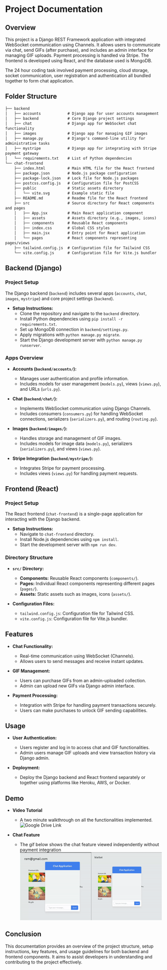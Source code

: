 # Project Documentation

## Overview

This project is a Django REST Framework application with integrated WebSocket communication using Channels. It allows users to communicate via chat, send GIFs (after purchase), and includes an admin interface for managing GIF uploads. Payment processing is handled via Stripe. The frontend is developed using React, and the database used is MongoDB. 

The 24 hour coding task involved payment processing, cloud storage, socket communication, user registration and authentication all bundled together to form chat application.

## Folder Structure

```
├── backend
│   ├── accounts            # Django app for user accounts management
│   ├── backend             # Core Django project settings
│   ├── chat                # Django app for WebSocket chat functionality
│   ├── images              # Django app for managing GIF images
│   ├── manage.py           # Django's command-line utility for administrative tasks
│   ├── mystripe            # Django app for integrating with Stripe payment gateway
│   └── requirements.txt    # List of Python dependencies
└── chat-frontend
    ├── index.html          # Main HTML file for the React frontend
    ├── package.json        # Node.js package configuration
    ├── package-lock.json   # Lock file for Node.js packages
    ├── postcss.config.js   # Configuration file for PostCSS
    ├── public              # Static assets directory
    │   └── vite.svg        # Example static file
    ├── README.md           # Readme file for the React frontend
    ├── src                 # Source directory for React components and pages
    │   ├── App.jsx         # Main React application component
    │   ├── assets          # Assets directory (e.g., images, icons)
    │   ├── components      # Reusable React components
    │   ├── index.css       # Global CSS styles
    │   ├── main.jsx        # Entry point for React application
    │   └── pages           # React components representing pages/views
    ├── tailwind.config.js  # Configuration file for Tailwind CSS
    └── vite.config.js      # Configuration file for Vite.js bundler
```

## Backend (Django)

### Project Setup

The Django backend (`backend`) includes several apps (`accounts`, `chat`, `images`, `mystripe`) and core project settings (`backend`).

- **Setup Instructions:**
  - Clone the repository and navigate to the `backend` directory.
  - Install Python dependencies using `pip install -r requirements.txt`.
  - Set up MongoDB connection in `backend/settings.py`.
  - Apply migrations with `python manage.py migrate`.
  - Start the Django development server with `python manage.py runserver`.

### Apps Overview

- **Accounts (`backend/accounts/`):**
  - Manages user authentication and profile information.
  - Includes models for user management (`models.py`), views (`views.py`), and URLs (`urls.py`).

- **Chat (`backend/chat/`):**
  - Implements WebSocket communication using Django Channels.
  - Includes consumers (`consumers.py`) for handling WebSocket connections, serializers (`serializers.py`), and routing (`routing.py`).

- **Images (`backend/images/`):**
  - Handles storage and management of GIF images.
  - Includes models for image data (`models.py`), serializers (`serializers.py`), and views (`views.py`).

- **Stripe Integration (`backend/mystripe/`):**
  - Integrates Stripe for payment processing.
  - Includes views (`views.py`) for handling payment requests.

## Frontend (React)

### Project Setup

The React frontend (`chat-frontend`) is a single-page application for interacting with the Django backend.

- **Setup Instructions:**
  - Navigate to `chat-frontend` directory.
  - Install Node.js dependencies using `npm install`.
  - Start the development server with `npm run dev`.

### Directory Structure

- **`src/` Directory:**
  - **Components:** Reusable React components (`components/`).
  - **Pages:** Individual React components representing different pages (`pages/`).
  - **Assets:** Static assets such as images, icons (`assets/`).

- **Configuration Files:**
  - `tailwind.config.js`: Configuration file for Tailwind CSS.
  - `vite.config.js`: Configuration file for Vite.js bundler.

## Features

- **Chat Functionality:**
  - Real-time communication using WebSocket (Channels).
  - Allows users to send messages and receive instant updates.

- **GIF Management:**
  - Users can purchase GIFs from an admin-uploaded collection.
  - Admin can upload new GIFs via Django admin interface.

- **Payment Processing:**
  - Integration with Stripe for handling payment transactions securely.
  - Users can make purchases to unlock GIF sending capabilities.

## Usage

- **User Authentication:**
  - Users register and log in to access chat and GIF functionalities.
  - Admin users manage GIF uploads and view transaction history via Django admin.

- **Deployment:**
  - Deploy the Django backend and React frontend separately or together using platforms like Heroku, AWS, or Docker.

## Demo

- **Video Tutorial**
  - A two minute walkthrough on all the functionalities implemented.
  ![Google Drive Link](https://drive.google.com/file/d/1-otiT7xjmESF0X7Ic7-LKDq2Mj_vm5jX/view)

- **Chat Feature**
  - The gif below shows the chat feature viewed independently without payment integration
  ![](https://raw.githubusercontent.com/5ujan/KrezonaTask/main/chat-frontend/public/task.gif)

## Conclusion

This documentation provides an overview of the project structure, setup instructions, key features, and usage guidelines for both backend and frontend components. It aims to assist developers in understanding and contributing to the project effectively.

